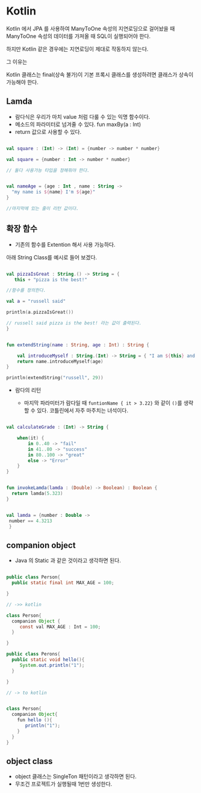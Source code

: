  # Kotlin 

 Kotlin 에서 JPA 를 사용하여 ManyToOne 속성의 지연로딩으로 걸어놨을 때 ManyToOne 속성의 데이터를 가져올 때 SQL이 실행되어야 한다.
 
 하지만 Kotlin 같은 경우에는 지연로딩이 제대로 작동하지 않는다.
 
 그 이유는
 
 Kotlin 클래스는 final(상속 불가)이 기본 프록시 클래스를 생성하려면 클래스가 상속이 가능해야 한다.

  ## Lamda
  
  - 람다식은 우리가 마치 value 처럼 다룰 수 있는 익명 함수이다.
  - 메소드의 파라미터로 넘겨줄 수 있다. fun maxBy(a : Int)
  - return 값으로 사용할 수 있다.

  ~~~kotlin
  
  val square : (Int) -> (Int) = {number -> number * number}
  
  val square = {number : Int -> number * number}
  
  // 둘다 사용가능 타입을 정해줘야 한다.
  
  
  ~~~

  ~~~kotlin
  
  val nameAge = {age : Int , name : String ->
    "my name is ${name} I'm ${age}"
  }
  
  //마지막에 있는 줄이 리턴 값이다.
  ~~~
  
  ## 확장 함수
  
  - 기존의 함수를 Extention 해서 사용 가능하다.
  
  아래 String Class를 예시로 들어 보겠다.
  
  ~~~kotlin
  
  val pizzaIsGreat : String.() -> String = {
     this + "pizza is the best!"
  
  //함수를 정의한다.
  
  val a = "russell said"
  
  println(a.pizzaIsGreat())
  
  // russell said pizza is the best! 라는 값이 출력된다.
  }
  ~~~
  
  ~~~kotlin
  
  fun extendString(name : String, age : Int) : String {
  
      val introduceMyself : String.(Int) -> String = { "I am ${this} and ${it} years old"}
      return name.introduceMyself(age)
  }
  
  println(extendString("russell", 29))
  
  ~~~
  
  - 람다의 리턴
    
    - 마지막 파라미터가 람다일 때 `funtionName { it > 3.22}` 와 같이 `()`를 생략할 수 있다. 코틀린에서 자주 마주치는 녀석이다.
  ~~~kotlin
  
  val calculateGrade : (Int) -> String {
  
      when(it) {
          in 0..40 -> "fail"
          in 41..80 -> "success"
          in 80..100 -> "great"
          else -> "Error"
      }
  }
  
  ~~~
  
  ~~~kotlin
  
  fun invokeLamda(lamda : (Double) -> Boolean) : Boolean {
    return lamda(5.323)
  } 
  
  
  val lamda = {number : Double ->
   number == 4.3213 
   }
  
  ~~~
  
  ## companion object 
  
  - Java 의 Static 과 같은 것이라고 생각하면 된다.
  ~~~java
  
  public class Person{
    public static final int MAX_AGE = 100;
  
  }
  
  // ->> kotlin
  
  class Person{
    companion Object {
       const val MAX_AGE : Int = 100;
    }
  
  }
  ~~~
  
  ~~~java
  public class Perons{
    public static void hello(){
       System.out.println("1");
    }
  
  }
  
  // -> to kotlin
  
  
  class Person{
    companion Object{
      fun hello (){
         println("1");
      }
    }
  }
  ~~~
  

  ## object class
  
  - object 클래스는 SingleTon 패턴이라고 생각하면 된다.
  - 무조건 프로젝트가 실행될때 1번만 생성한다.
  
